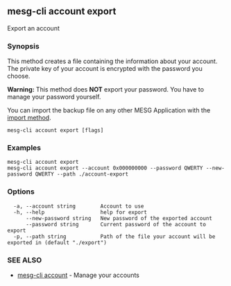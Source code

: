 ## mesg-cli account export

Export an account

### Synopsis

This method creates a file containing the information about your account.
The private key of your account is encrypted with the password you choose.

**Warning:** This method does **NOT** export your password. You have to manage your password yourself.

You can import the backup file on any other MESG Application with the [import method](mesg-cli_account_import.md).

```
mesg-cli account export [flags]
```

### Examples

```
mesg-cli account export
mesg-cli account export --account 0x000000000 --password QWERTY --new-password QWERTY --path ./account-export
```

### Options

```
  -a, --account string        Account to use
  -h, --help                  help for export
      --new-password string   New password of the exported account
      --password string       Current password of the account to export
  -p, --path string           Path of the file your account will be exported in (default "./export")
```

### SEE ALSO

* [mesg-cli account](mesg-cli_account.md)	 - Manage your accounts

